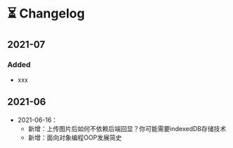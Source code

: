 # ⏳ Changelog

## 2021-07

### Added

* xxx

## 2021-06

* 2021-06-16： 
  * 新增：上传图片后如何不依赖后端回显？你可能需要indexedDB存储技术
  * 新增：面向对象编程OOP发展简史





